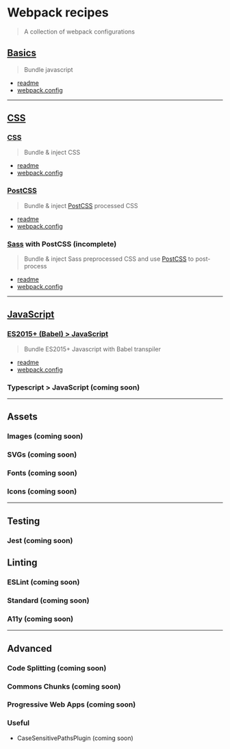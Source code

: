 # Webpack recipes
> A collection of webpack configurations

## [Basics](basic)
> Bundle javascript
* [readme](basic/#readme)
* [webpack.config](basic/webpack.config.babel.js)

---

## [CSS](css)

### [CSS](css/css)
> Bundle & inject CSS

* [readme](css/css/#readme)
* [webpack.config](css/css/webpack.config.babel.js)

### [PostCSS](css/postcss)
> Bundle & inject [PostCSS](http://postcss.org/) processed CSS

* [readme](css/postcss/#readme)
* [webpack.config](css/postcss/webpack.config.babel.js)

### [Sass](css/sass) with PostCSS (incomplete)
> Bundle & inject Sass preprocessed CSS and use [PostCSS](http://postcss.org/) to post-process

* [readme](css/sass/#readme)
* [webpack.config](css/sass/webpack.config.babel.js)

---

## [JavaScript](javascript)

### [ES2015+ (Babel) > JavaScript](javascript/babel)
> Bundle ES2015+ Javascript with Babel transpiler

* [readme](javascript/babel/#readme)
* [webpack.config](javascript/babel/webpack.config.babel.js)

### Typescript > JavaScript (coming soon)

---

## Assets

### Images (coming soon)
### SVGs (coming soon)
### Fonts (coming soon)
### Icons (coming soon)

---

## Testing

### Jest (coming soon)

## Linting

### ESLint (coming soon)
### Standard (coming soon)
### A11y (coming soon)

---

## Advanced

### Code Splitting (coming soon)
### Commons Chunks (coming soon)
### Progressive Web Apps (coming soon)
### Useful
* CaseSensitivePathsPlugin (coming soon)
